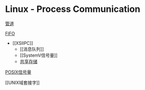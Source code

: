 # Linux - Process Communication

[管道](linux-process-pipe().md)
  
[FIFO](linux-special-file-fifo.md)
  
- [[XSIIPC]]  
  - [[消息队列]]
  - [[SystemV信号量]]
  - [共享存储](linux-shared-memory-segment.md)

[POSIX信号量](linux-semaphore.md)

[[UNIX域套接字]]
